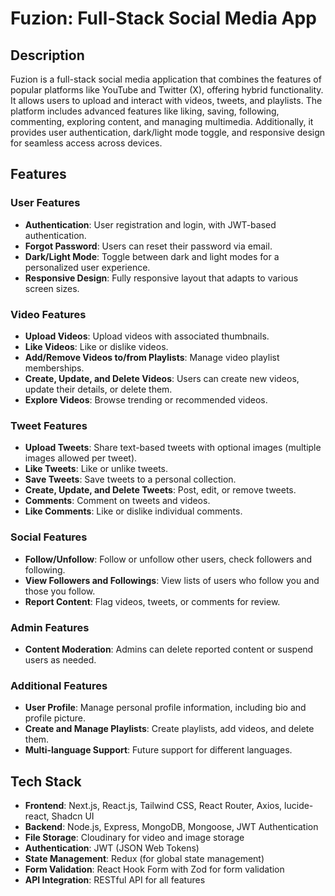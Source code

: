 # Fuzion: Full-Stack Social Media App

## Description
Fuzion is a full-stack social media application that combines the features of popular platforms like YouTube and Twitter (X), offering hybrid functionality. It allows users to upload and interact with videos, tweets, and playlists. The platform includes advanced features like liking, saving, following, commenting, exploring content, and managing multimedia. Additionally, it provides user authentication, dark/light mode toggle, and responsive design for seamless access across devices.

## Features

### **User Features**
- **Authentication**: User registration and login, with JWT-based authentication.
- **Forgot Password**: Users can reset their password via email.
- **Dark/Light Mode**: Toggle between dark and light modes for a personalized user experience.
- **Responsive Design**: Fully responsive layout that adapts to various screen sizes.
  
### **Video Features**
- **Upload Videos**: Upload videos with associated thumbnails.
- **Like Videos**: Like or dislike videos.
- **Add/Remove Videos to/from Playlists**: Manage video playlist memberships.
- **Create, Update, and Delete Videos**: Users can create new videos, update their details, or delete them.
- **Explore Videos**: Browse trending or recommended videos.
  
### **Tweet Features**
- **Upload Tweets**: Share text-based tweets with optional images (multiple images allowed per tweet).
- **Like Tweets**: Like or unlike tweets.
- **Save Tweets**: Save tweets to a personal collection.
- **Create, Update, and Delete Tweets**: Post, edit, or remove tweets.
- **Comments**: Comment on tweets and videos.
- **Like Comments**: Like or dislike individual comments.

### **Social Features**
- **Follow/Unfollow**: Follow or unfollow other users, check followers and following.
- **View Followers and Followings**: View lists of users who follow you and those you follow.
- **Report Content**: Flag videos, tweets, or comments for review.
  
### **Admin Features**
- **Content Moderation**: Admins can delete reported content or suspend users as needed.

### **Additional Features**
- **User Profile**: Manage personal profile information, including bio and profile picture.
- **Create and Manage Playlists**: Create playlists, add videos, and delete them.
- **Multi-language Support**: Future support for different languages.
  
## Tech Stack

- **Frontend**: Next.js, React.js, Tailwind CSS, React Router, Axios, lucide-react, Shadcn UI
- **Backend**: Node.js, Express, MongoDB, Mongoose, JWT Authentication
- **File Storage**: Cloudinary for video and image storage
- **Authentication**: JWT (JSON Web Tokens)
- **State Management**: Redux (for global state management)
- **Form Validation**: React Hook Form with Zod for form validation
- **API Integration**: RESTful API for all features
